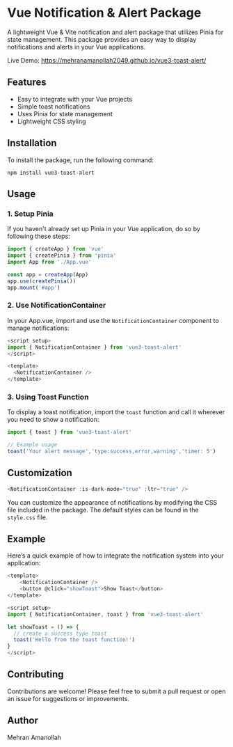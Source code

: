 
# Vue Notification & Alert Package

A lightweight Vue & Vite notification and alert package that utilizes Pinia for state management. This package provides an easy way to display notifications and alerts in your Vue applications.

Live Demo: https://mehranamanollah2049.github.io/vue3-toast-alert/

## Features

- Easy to integrate with your Vue projects
- Simple toast notifications
- Uses Pinia for state management
- Lightweight CSS styling

## Installation

To install the package, run the following command:

```
npm install vue3-toast-alert
```

## Usage

### 1. Setup Pinia

If you haven't already set up Pinia in your Vue application, do so by following these steps:

```javascript
import { createApp } from 'vue'
import { createPinia } from 'pinia'
import App from './App.vue'

const app = createApp(App)
app.use(createPinia())
app.mount('#app')
```

### 2. Use NotificationContainer

In your App.vue, import and use the `NotificationContainer` component to manage notifications:

```javascript
<script setup>
import { NotificationContainer } from 'vue3-toast-alert'
</script>

<template>
  <NotificationContainer />
</template>
```

### 3. Using Toast Function

To display a toast notification, import the `toast` function and call it wherever you need to show a notification:

```javascript
import { toast } from 'vue3-toast-alert'

// Example usage
toast('Your alert message','type:success,error,warning','timer: 5')
```

## Customization

```javascript
<NotificationContainer :is-dark-mode="true" :ltr="true" />
```
You can customize the appearance of notifications by modifying the CSS file included in the package. The default styles can be found in the `style.css` file.

## Example

Here’s a quick example of how to integrate the notification system into your application:

```javascript
<template>
    <NotificationContainer />
    <button @click="showToast">Show Toast</button>
</template>

<script setup>
import { NotificationContainer, toast } from 'vue3-toast-alert'

let showToast = () => {
  // create a success type toast
  toast('Hello from the toast function!')
}
</script>
```

## Contributing

Contributions are welcome! Please feel free to submit a pull request or open an issue for suggestions or improvements.

## Author

Mehran Amanollah
